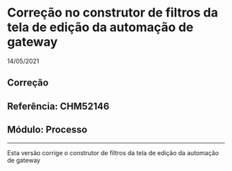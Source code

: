 # Correção no construtor de filtros da tela de edição da automação de gateway
14/05/2021
## Correção
## Referência: CHM52146
## Módulo: Processo
***

Esta versão corrige o construtor de filtros da tela de edição da automação de gateway